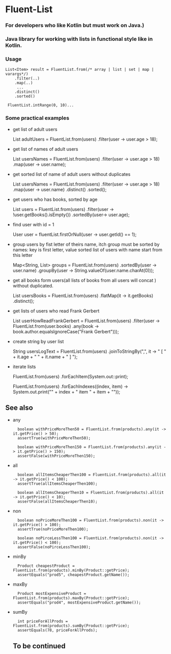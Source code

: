 # Fluent-List
### For developers who like Kotlin but must work on Java.)
### Java library for working with lists in functional style like in Kotlin. 

### Usage

    List<Item> result = FluentList.from(/* array | list | set | map | varargs*/)
        .filter(..)
        .map(..)
         ...
        .distinct()
        .sorted()
  
     FluentList.intRange(0, 10)...
     
### Some practical examples

- get list of adult users


    List<User> adultUsers = FluentList.from(users)
        .filter(user -> user.age > 18);
                
- get list of names of adult users


    List<String> usersNames = FluentList.from(users)
        .filter(user -> user.age > 18)
        .map(user -> user.name);
                
- get sorted list of name of adult users without duplicates
                
                
    List<String> usersNames = FluentList.from(users)
        .filter(user -> user.age > 18)
        .map(user -> user.name)
        .distinct()
        .sorted();
                
- get users who has books, sorted by age


    List<User> users = FluentList.from(users)
         .filter(user -> !user.getBooks().isEmpty())
         .sortedBy(user-> user.age);
        
- find user with id = 1


    User user = fluentList.firstOrNull(user -> user.getId() == 1);

- group users by fist letter of theirs name, itch group must be sorted by names: key is first letter, value sorted list of users
with name start from this letter 


    Map<String, List<User>> groups = FluentList.from(users)
        .sortedBy(user -> user.name)
        .groupBy(user -> String.valueOf(user.name.charAt(0)));

- get all books form users(all lists of books from all users will concat ) without duplicated.


    List<Book> usersBooks = FluentList.from(users)
        .flatMap(it -> it.getBooks)
        .distinct();
- get lists of users who read Frank Gerbert


    List<User> userHowReadFrankGerbert = FluentList.from(users)
        .filter(user -> FluentList.from(user.books)
            .any(book -> book.author.equalsIgnoreCase("Frank Gerbert")));
                        
- create string by user list 


    String usersLogText = FluentList.from(users)
        .joinToStringBy(",", it -> " [ " + it.age + " " + it.name + " ] ");

- iterate lists


    FluentList.from(users)
        .forEachItem(System.out::print);

    FluentList.from(users)
        .forEachIndexes((index, item) -> System.out.print("" + index + " item " + item + ""));


## See also

- any 
 
 
        boolean withPriceMoreThen50 = FluentList.from(products).any(it -> it.getPrice() > 50);
        assertTrue(withPriceMoreThen50);

        boolean withPriceMoreThen150 = FluentList.from(products).any(it -> it.getPrice() > 150);
        assertFalse(withPriceMoreThen150);

- all


        boolean allItemsCheaperThen100 = FluentList.from(products).all(it -> it.getPrice() < 100);
        assertTrue(allItemsCheaperThen100);

        boolean allItemsCheaperThen10 = FluentList.from(products).all(it -> it.getPrice() < 10);
        assertFalse(allItemsCheaperThen10);
    
- non 


        boolean noPriceMoreThen100 = FluentList.from(products).non(it -> it.getPrice() > 100);
        assertTrue(noPriceMoreThen100);

        boolean noPirceLessThen100 = FluentList.from(products).non(it -> it.getPrice() < 100);
        assertFalse(noPirceLessThen100);
    
- minBy

 
        Product cheapestProduct = FluentList.from(products).minBy(Product::getPrice);
        assertEquals("prod5", cheapestProduct.getName());


- maxBy
 
 
        Product mostExpensiveProduct = FluentList.from(products).maxBy(Product::getPrice);
        assertEquals("prod4", mostExpensiveProduct.getName());
 

- sumBy


        int priceForAllProds = FluentList.from(products).sumBy(Product::getPrice);
        assertEquals(78, priceForAllProds);
 
   ## To be continued